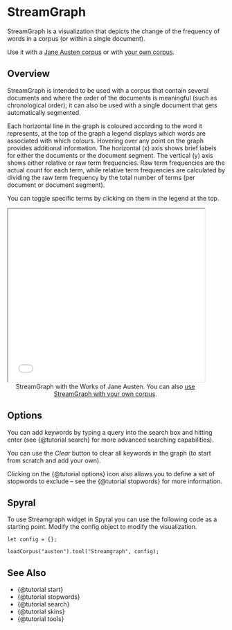 # StreamGraph
	
StreamGraph is a visualization that depicts the change of the frequency of words in a corpus (or within a single document).

Use it with a [Jane Austen corpus](../?view=StreamGraph&corpus=austen) or with [your own corpus](../?view=StreamGraph).


## Overview


StreamGraph is intended to be used with a corpus that contain several documents and where the order of the documents is 
meaningful (such as chronological order); it can also be used with a single document that gets automatically segmented.

Each horizontal line in the graph is coloured according to the word it represents, at the top of the graph a legend 
displays which words are associated with which colours. Hovering over any point on the graph provides additional 
information. The horizontal (x) axis shows brief labels for either the documents or the document segment. The vertical 
(y) axis shows either relative or raw term frequencies. Raw term frequencies are the actual count for each term, while 
relative term frequencies are calculated by dividing the raw term frequency by the total number of terms (per document 
or document segment).

You can toggle specific terms by clicking on them in the legend at the top.

<iframe src="../tool/StreamGraph/?corpus=austen&subtitle=The+Works+of+Jane+Austen" style="width: 90%; height: 400px;"></iframe>
<div style="width: 90%; text-align: center; margin-bottom: 1em;">StreamGraph with the Works of Jane Austen. You can also <a href="../?view=StreamGraph" target="_blank">use StreamGraph with your own corpus</a>.</div>

## Options

You can add keywords by typing a query into the search box and hitting enter (see {@tutorial search} for more advanced 
searching capabilities).

You can use the _Clear_ button to clear all keywords in the graph (to start from scratch and add your own).

Clicking on the {@tutorial options} icon also allows you to define a set of stopwords to exclude – see the 
{@tutorial stopwords} for more information.

## Spyral

To use Streamgraph widget in Spyral you can use the following code as a starting point. Modify the config object to 
modify the visualization.

```
let config = {}; 

loadCorpus("austen").tool("Streamgraph", config);
```

## See Also

- {@tutorial start}
- {@tutorial stopwords}
- {@tutorial search}
- {@tutorial skins}
- {@tutorial tools}
